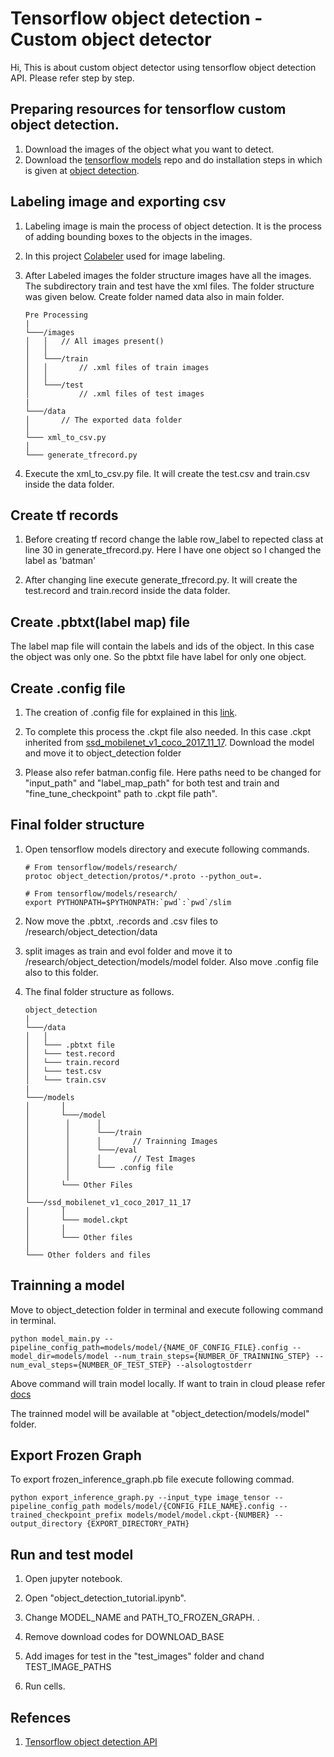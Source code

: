 # Tensorflow object detection - Custom object detector

Hi, This is about custom object detector using tensorflow object detection API. Please refer step by step.

## Preparing resources for tensorflow custom object detection.

1. Download the images of the object what you want to detect.
2. Download the [tensorflow models](https://github.com/tensorflow/models) repo and do installation steps in which is given at [object detection](https://github.com/tensorflow/models/blob/master/research/object_detection/g3doc/installation.md).

## Labeling image and exporting csv

1. Labeling image is main the process of object detection. It is the process of adding bounding boxes to the objects in the images.

2. In this project [Colabeler](http://www.colabeler.com) used for image labeling.

3. After Labeled images the folder structure images have all the images. The subdirectory train and test have the xml files. The folder structure was given below. Create folder named data also in main folder.

	```
	Pre Processing
	|
	└───/images
	│   │   // All images present()
	│   │
	│   └───/train
	│   │   	// .xml files of train images 
	│   │
	│   └───/test 
	│		  	// .xml files of test images
	|
	└───/data
	│		// The exported data folder
	│   
	└─── xml_to_csv.py
	│   
	└─── generate_tfrecord.py
	```

4. Execute the xml\_to\_csv.py file. It will create the test.csv and train.csv inside the data folder.

## Create tf records

1. Before creating tf record change the lable row\_label to repected class at line 30 in generate_tfrecord.py. Here I have one object so I changed the label as 'batman'

2. After changing line execute generate_tfrecord.py. It will create the test.record and train.record inside the data folder.

## Create .pbtxt(label map) file

The label map file will contain the labels and ids of the object. In this case the object was only one. So the pbtxt file have label for only one object.

## Create .config file

1. The creation of .config file for explained in this [link](https://github.com/tensorflow/models/blob/master/research/object_detection/g3doc/configuring_jobs.md).

2. To complete this process the .ckpt file also needed. In this case .ckpt inherited from [ssd\_mobilenet\_v1\_coco\_2017\_11\_17](http://download.tensorflow.org/models/object_detection/ssd_mobilenet_v1_coco_2017_11_17.tar.gz). Download the model and move it to object\_detection folder
 
3. Please also refer batman.config file. Here paths need to be changed for "input\_path" and "label\_map\_path" for both test and train and "fine\_tune\_checkpoint" path to .ckpt file path".



## Final folder structure

1. Open tensorflow models directory and execute following commands.

	```
	# From tensorflow/models/research/
	protoc object_detection/protos/*.proto --python_out=.
	
	# From tensorflow/models/research/
	export PYTHONPATH=$PYTHONPATH:`pwd`:`pwd`/slim 
	
	```

2. Now move the .pbtxt, .records and .csv files to /research/object_detection/data

3. split images as train and evol folder and move it to /research/object_detection/models/model folder. Also move .config file also to this folder.

4. The final folder structure as follows.

	```
	object_detection
	|
	└───/data
	│   │   
	│   └─── .pbtxt file
	│   └─── test.record 
	│   └─── train.record 
	│   └─── test.csv
	│   └─── train.csv 
	|
	└───/models
	│	    │
	│	    └───/model
	│		 │		│
	│		 │		└───/train
	│		 │		│		// Trainning Images
	│		 │		└───/eval
	│		 │		│		// Test Images
	│		 │		└─── .config file
	│		 │
	│       └─── Other Files
	│
	└───/ssd_mobilenet_v1_coco_2017_11_17
	│	    │
	│	    └─── model.ckpt
	│	    │
	│	    └─── Other files
	│   
	└─── Other folders and files
	```


## Trainning a model

Move to object\_detection folder in terminal and execute following command in terminal.

```
python model_main.py --pipeline_config_path=models/model/{NAME_OF_CONFIG_FILE}.config --model_dir=models/model --num_train_steps={NUMBER_OF_TRAINNING_STEP} --num_eval_steps={NUMBER_OF_TEST_STEP} --alsologtostderr
```

Above command will train model locally. If want to train in cloud please refer [docs](https://github.com/tensorflow/models/blob/master/research/object_detection/g3doc/running_on_cloud.md)

The trainned model will be available at "object\_detection/models/model" folder.

## Export Frozen Graph

To export frozen_inference\_graph.pb file execute following commad.

	python export_inference_graph.py --input_type image_tensor --pipeline_config_path models/model/{CONFIG_FILE_NAME}.config --trained_checkpoint_prefix models/model/model.ckpt-{NUMBER} --output_directory {EXPORT_DIRECTORY_PATH}
	
## Run and test model

1. Open jupyter notebook.

2. Open "object\_detection\_tutorial.ipynb".

3. Change MODEL\_NAME and PATH\_TO\_FROZEN\_GRAPH.
.
4. Remove download codes for DOWNLOAD\_BASE

5. Add images for test in the "test\_images" folder and chand TEST\_IMAGE\_PATHS

6. Run cells.

## Refences

1. [Tensorflow object detection API](https://github.com/tensorflow/models/tree/master/research/object_detection)

	